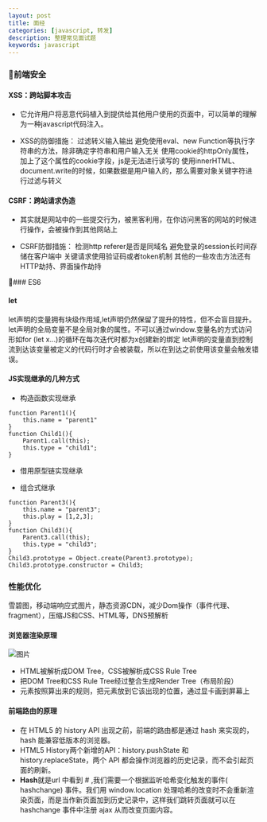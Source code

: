 ```yaml
---
layout: post
title: 面经
categories: [javascript, 转发]
description: 整理常见面试题
keywords: javascript
---
```


### 前端安全

#### XSS：跨站脚本攻击
* 它允许用户将恶意代码植入到提供给其他用户使用的页面中，可以简单的理解为一种javascript代码注入。

* XSS的防御措施：
    过滤转义输入输出
避免使用eval、new Function等执行字符串的方法，除非确定字符串和用户输入无关
使用cookie的httpOnly属性，加上了这个属性的cookie字段，js是无法进行读写的
使用innerHTML、document.write的时候，如果数据是用户输入的，那么需要对象关键字符进行过滤与转义

#### CSRF：跨站请求伪造

* 其实就是网站中的一些提交行为，被黑客利用，在你访问黑客的网站的时候进行操作，会被操作到其他网站上

* CSRF防御措施：
    检测http referer是否是同域名
避免登录的session长时间存储在客户端中
关键请求使用验证码或者token机制
其他的一些攻击方法还有HTTP劫持、界面操作劫持

### ES6

#### let

let声明的变量拥有块级作用域,let声明仍然保留了提升的特性，但不会盲目提升。
let声明的全局变量不是全局对象的属性。不可以通过window.变量名的方式访问
形如for (let x…)的循环在每次迭代时都为x创建新的绑定
let声明的变量直到控制流到达该变量被定义的代码行时才会被装载，所以在到达之前使用该变量会触发错误。

#### JS实现继承的几种方式

* 构造函数实现继承
```
function Parent1(){
    this.name = "parent1"
}
function Child1(){
    Parent1.call(this);
    this.type = "child1";
}
```

* 借用原型链实现继承

* 组合式继承

```
function Parent3(){
    this.name = "parent3";
    this.play = [1,2,3];
}
function Child3(){
    Parent3.call(this);
    this.type = "child3";
}
Child3.prototype = Object.create(Parent3.prototype);
Child3.prototype.constructor = Child3;
```

### 性能优化

雪碧图，移动端响应式图片，静态资源CDN，减少Dom操作（事件代理、fragment），压缩JS和CSS、HTML等，DNS预解析


#### 浏览器渲染原理
![图片](http://taligarsiel.com/Projects/webkitflow.png?_=6640761)


- HTML被解析成DOM Tree，CSS被解析成CSS Rule Tree
- 把DOM Tree和CSS Rule Tree经过整合生成Render Tree（布局阶段）
- 元素按照算出来的规则，把元素放到它该出现的位置，通过显卡画到屏幕上

#### 前端路由的原理
- 在 HTML5 的 history API 出现之前，前端的路由都是通过 hash 来实现的，hash 能兼容低版本的浏览器。
- HTML5 History两个新增的API：history.pushState 和 history.replaceState，两个 API 都会操作浏览器的历史记录，而不会引起页面的刷新。
- **Hash**就是url 中看到 # ,我们需要一个根据监听哈希变化触发的事件( hashchange) 事件。我们用 window.location 处理哈希的改变时不会重新渲染页面，而是当作新页面加到历史记录中，这样我们跳转页面就可以在 hashchange 事件中注册 ajax 从而改变页面内容。